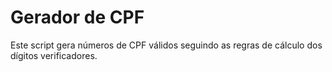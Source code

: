 # Gerador de CPF

Este script gera números de CPF válidos seguindo as regras de cálculo dos dígitos verificadores.
